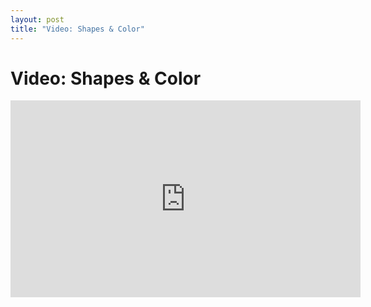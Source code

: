```yaml
---
layout: post
title: "Video: Shapes & Color"
---
```


# Video: Shapes & Color

<div style="text-align: center">
<iframe width="560" height="315" src="https://www.youtube.com/embed/VbM0CQHvVDY?rel=0&amp;showinfo=0" frameborder="0" allowfullscreen></iframe>
</div>
